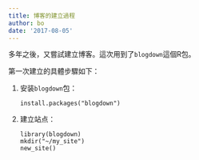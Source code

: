 ```yaml
---
title: 博客的建立過程
author: bo
date: '2017-08-05'
---
```


多年之後，又嘗試建立博客。這次用到了`blogdown`這個R包。

第一次建立的具體步驟如下：

1. 安装`blogdown`包：

   ```
   install.packages("blogdown")
   ```
2. 建立站点：

   ```
   library(blogdown)
   mkdir("~/my_site")
   new_site()
   ```
